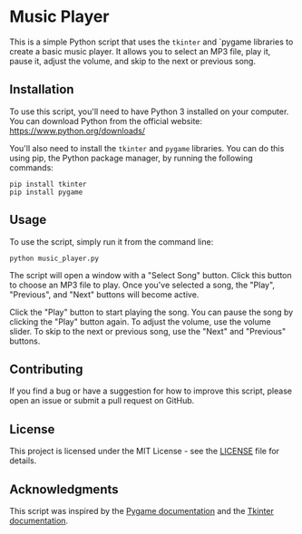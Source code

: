 # Music Player

This is a simple Python script that uses the `tkinter` and `pygame libraries to create a basic music player. It allows you to select an MP3 file, play it, pause it, adjust the volume, and skip to the next or previous song.

## Installation

To use this script, you'll need to have Python 3 installed on your computer. You can download Python from the official website: https://www.python.org/downloads/

You'll also need to install the `tkinter` and `pygame` libraries. You can do this using pip, the Python package manager, by running the following commands:

```
pip install tkinter
pip install pygame
```

## Usage

To use the script, simply run it from the command line:

```
python music_player.py
```

The script will open a window with a "Select Song" button. Click this button to choose an MP3 file to play. Once you've selected a song, the "Play", "Previous", and "Next" buttons will become active.

Click the "Play" button to start playing the song. You can pause the song by clicking the "Play" button again. To adjust the volume, use the volume slider. To skip to the next or previous song, use the "Next" and "Previous" buttons.

## Contributing

If you find a bug or have a suggestion for how to improve this script, please open an issue or submit a pull request on GitHub.

## License

This project is licensed under the MIT License - see the [LICENSE](LICENSE) file for details.

## Acknowledgments

This script was inspired by the [Pygame documentation](https://www.pygame.org/docs/) and the [Tkinter documentation](https://docs.python.org/3/library/tkinter.html).  
